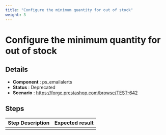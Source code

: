 ```yaml
---
title: "Configure the minimum quantity for out of stock"
weight: 3
---
```


# Configure the minimum quantity for out of stock
## Details
* **Component** : ps_emailalerts
* **Status** : Deprecated
* **Scenario** : https://forge.prestashop.com/browse/TEST-642

## Steps
| Step Description | Expected result |
| ----- | ----- |
|  |  |
